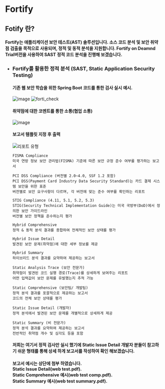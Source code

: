 # Fortify
## Fotify 란?
#### Fortify는 애플리케이션 보안 테스트(AST) 솔루션입니다. 소스 코드 분석 및 보안 취약점 검출을 목적으로 사용되며, 정적 및 동적 분석을 지원합니다. Fortify on Deamnd Trial버전을 사용하여 SAST 정적 코드 분석을 진행해 보겠습니다.
- ### Fortify를 활용한 정적 분석 (SAST, Static Application Security Testing)
  #### 기존 웹 보안 학습을 위한 Spring Boot 코드를 통한 검사 실시 예시.
  ![image](https://github.com/user-attachments/assets/4d2971a5-4eaf-452d-a5ff-b820eaa81c2d)
  ![forti_check](https://github.com/user-attachments/assets/3a5fd400-9884-4d48-b743-c9d72b417d56)
  #### 취약점에 대한 코멘트를 통한 소통(협업 소통)
  ![image](https://github.com/user-attachments/assets/dbf35597-ac6f-41ef-b32c-07b84e60b92d)
  #### 보고서 템플릿 지정 후 출력
  ![리포트 유형](https://github.com/user-attachments/assets/155b5c59-e528-41f5-870b-f3c9ce20e9eb)
  ```
  FISMA Compliance
  미국 연방 정보 보안 관리법(FISMA) 기준에 따른 보안 규정 준수 여부를 평가하는 보고서

  PCI DSS Compliance (버전별 2.0~4.0, SSF 1.2 포함)
  PCI DSS(Payment Card Industry Data Security Standard)는 카드 결제 시스템 보안을 위한 표준
  버전별로 보안 요구사항이 다르며, 각 버전에 맞는 준수 여부를 확인하는 리포트

  STIG Compliance (4.11, 5.1, 5.2, 5.3)
  STIG(Security Technical Implementation Guide)는 미국 국방부(DoD)에서 정의한 보안 가이드라인
  버전별 보안 정책을 준수하는지 평가

  Hybrid Comprehensive
  정적 & 동적 분석 결과를 종합하여 전체적인 보안 상태를 평가

  Hybrid Issue Detail
  발견된 보안 문제(취약점)에 대한 세부 정보를 제공

  Hybrid Summary
  하이브리드 분석 결과를 요약하여 제공하는 보고서

  Static Analysis Trace (보안 전문가)
  취약점이 발견된 코드 실행 경로(Trace)를 상세하게 보여주는 리포트
  어떤 입력값이 보안 문제를 유발했는지 추적 가능

  Static Comprehensive (보안팀/ 개발팀)
  정적 분석 결과를 포괄적으로 제공하는 보고서
  코드의 전체 보안 상태를 평가

  Static Issue Detail (개발자)
  정적 분석에서 발견된 보안 문제를 개별적으로 상세하게 제공

  Static Summary (비 전문가)
  정적 분석 결과를 요약하여 제공하는 보고서
  전반적인 취약점 개수 및 심각도 등을 포함
  ```
   #### 저희는 여기서 정적 검사만 실시 했기에 Static Issue Detail 개발자 분들이 참고하기 쉬운 형태를 통해 상세 하게 보고서를 작성하여 확인 해보겠습니다.
   #### 보고서 예시는 상단에 첨부 하였습니다.<br> Static Issue Detail(web test.pdf). <br> Static Comprehensive 예시(web test comp.pdf). <br> Static Summary 예시(web test summary.pdf). 


